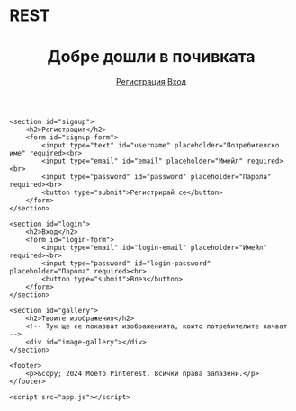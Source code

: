 # REST<!DOCTYPE html>
<html lang="bg">
<head>
    <meta charset="UTF-8">
    <meta name="viewport" content="width=device-width, initial-scale=1.0">
    <title>Моят Pinterest сайт</title>
    <link rel="stylesheet" href="styles.css">
</head>
<body>
    <header>
        <h1>Добре дошли в почивката </h1>
        <nav>
            <a href="#signup">Регистрация</a>
            <a href="#login">Вход</a>
        </nav>
    </header>

    <section id="signup">
        <h2>Регистрация</h2>
        <form id="signup-form">
            <input type="text" id="username" placeholder="Потребителско име" required><br>
            <input type="email" id="email" placeholder="Имейл" required><br>
            <input type="password" id="password" placeholder="Парола" required><br>
            <button type="submit">Регистрирай се</button>
        </form>
    </section>

    <section id="login">
        <h2>Вход</h2>
        <form id="login-form">
            <input type="email" id="login-email" placeholder="Имейл" required><br>
            <input type="password" id="login-password" placeholder="Парола" required><br>
            <button type="submit">Влез</button>
        </form>
    </section>

    <section id="gallery">
        <h2>Твоите изображения</h2>
        <!-- Тук ще се показват изображенията, които потребителите качват -->
        <div id="image-gallery"></div>
    </section>

    <footer>
        <p>&copy; 2024 Моето Pinterest. Всички права запазени.</p>
    </footer>

    <script src="app.js"></script>
</body>
</html>
